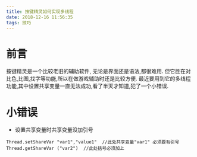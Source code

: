```yaml
---
title: 按键精灵如何实现多线程
date: 2018-12-16 11:56:35
tags: 技巧
---
```

# 前言
按键精灵是一个比较老旧的辅助软件, 无论是界面还是语法,都很难用.
但它胜在对比色,比图,找字等功能,所以在做游戏辅助时还是比较方便.
最近要用到它的多线程功能,其中设置共享变量一直无法成功,看了半天才知道,犯了一个小错误.
# 小错误
- 设置共享变量时共享变量没加引号
```
Thread.setShareVar "var1","value1"  //此处共享变量"var1" 必须要有引号
Thread.getShareVar ("var2")  //此处括号必须加上
```
